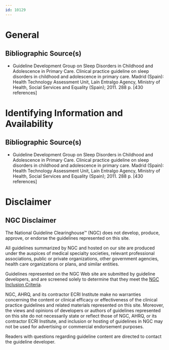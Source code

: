 ```yaml
---
id: 10129
---
```


# General

## Bibliographic Source(s)

- Guideline Development Group on Sleep Disorders in Childhood and Adolescence in Primary Care. Clinical practice guideline on sleep disorders in childhood and adolescence in primary care. Madrid (Spain): Health Technology Assessment Unit, Laín Entralgo Agency, Ministry of Health, Social Services and Equality (Spain); 2011. 288 p. [430 references]

# Identifying Information and Availability

## Bibliographic Source(s)

- Guideline Development Group on Sleep Disorders in Childhood and Adolescence in Primary Care. Clinical practice guideline on sleep disorders in childhood and adolescence in primary care. Madrid (Spain): Health Technology Assessment Unit, Laín Entralgo Agency, Ministry of Health, Social Services and Equality (Spain); 2011. 288 p. [430 references]

# Disclaimer

## NGC Disclaimer

The National Guideline Clearinghouse™ (NGC) does not develop, produce, approve, or endorse the guidelines represented on this site.

All guidelines summarized by NGC and hosted on our site are produced under the auspices of medical specialty societies, relevant professional associations, public or private organizations, other government agencies, health care organizations or plans, and similar entities.

Guidelines represented on the NGC Web site are submitted by guideline developers, and are screened solely to determine that they meet the [NGC Inclusion Criteria](/help-and-about/summaries/inclusion-criteria).

NGC, AHRQ, and its contractor ECRI Institute make no warranties concerning the content or clinical efficacy or effectiveness of the clinical practice guidelines and related materials represented on this site. Moreover, the views and opinions of developers or authors of guidelines represented on this site do not necessarily state or reflect those of NGC, AHRQ, or its contractor ECRI Institute, and inclusion or hosting of guidelines in NGC may not be used for advertising or commercial endorsement purposes.

Readers with questions regarding guideline content are directed to contact the guideline developer.

